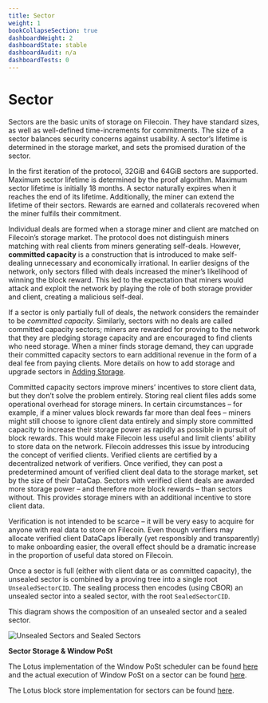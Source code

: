 ```yaml
---
title: Sector
weight: 1
bookCollapseSection: true
dashboardWeight: 2
dashboardState: stable
dashboardAudit: n/a
dashboardTests: 0
---
```


# Sector

Sectors are the basic units of storage on Filecoin. They have standard sizes, as well as well-defined time-increments for commitments. The size of a sector balances security concerns against usability. A sectorʼs lifetime is determined in the storage market, and sets the promised duration of the sector.

In the first iteration of the protocol, 32GiB and 64GiB sectors are supported. Maximum sector lifetime is determined by the proof algorithm. Maximum sector lifetime is initially 18 months. A sector naturally expires when it reaches the end of its lifetime.  Additionally, the miner can extend the lifetime of their sectors. Rewards are earned and collaterals recovered when the miner fulfils their commitment.

Individual deals are formed when a storage miner and client are matched on Filecoinʼs storage market. The protocol does not distinguish miners matching with real clients from miners generating self-deals. However, **committed capacity** is a construction that is introduced to make self-dealing unnecessary and economically irrational. In earlier designs of the network, only sectors filled with deals increased the minerʼs likelihood of winning the block reward. This led to the expectation that miners would attack and exploit the network by playing the role of both storage provider and client, creating a malicious self-deal.

If a sector is only partially full of deals, the network considers the remainder to be _committed capacity_. Similarly, sectors with no deals are called committed capacity sectors; miners are rewarded for proving to the network that they are pledging storage capacity and are encouraged to find clients who need storage. When a miner finds storage demand, they can upgrade their committed capacity sectors to earn additional revenue in the form of a deal fee from paying clients. More details on how to add storage and upgrade sectors in [Adding Storage](filecoin_mining#adding_storage).

Committed capacity sectors improve minersʼ incentives to store client data, but they donʼt solve the problem entirely. Storing real client files adds some operational overhead for storage miners. In certain circumstances – for example, if a miner values block rewards far more than deal fees – miners might still choose to ignore client data entirely and simply store committed capacity to increase their storage power as rapidly as possible in pursuit of block rewards. This would make Filecoin less useful and limit clientsʼ ability to store data on the network. Filecoin addresses this issue by introducing the concept of verified clients. Verified clients are certified by a decentralized network of verifiers. Once verified, they can post a predetermined amount of verified client deal data to the storage market, set by the size of their DataCap. Sectors with verified client deals are awarded more storage power – and therefore more block rewards – than sectors without. This provides storage miners with an additional incentive to store client data.

Verification is not intended to be scarce – it will be very easy to acquire for anyone with real data to store on Filecoin. Even though verifiers may allocate verified client DataCaps liberally (yet responsibly and transparently) to make onboarding easier, the overall effect should be a dramatic increase in the proportion of useful data stored on Filecoin.

Once a sector is full (either with client data or as committed capacity), the unsealed sector is combined by a proving tree into a single root `UnsealedSectorCID`. The sealing process then encodes (using CBOR) an unsealed sector into a sealed sector, with the root `SealedSectorCID`.

This diagram shows the composition of an unsealed sector and a sealed sector.

![Unsealed Sectors and Sealed Sectors](sectors.png)


**Sector Storage & Window PoSt**

The Lotus implementation of the Window PoSt scheduler can be found [here](https://github.com/filecoin-project/lotus/blob/master/storage/wdpost_sched.go) and the actual execution of Window PoSt on a sector can be found [here](https://github.com/filecoin-project/lotus/blob/master/storage/wdpost_run.go).

The Lotus block store implementation for sectors can be found [here](https://github.com/filecoin-project/lotus/blob/master/storage/sectorblocks/blocks.go).


